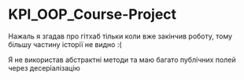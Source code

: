 # KPI_OOP_Course-Project

Нажаль я згадав про гітхаб тільки коли вже закінчив роботу, тому більшу частину історії не видно :(

Я не використав абстрактні методи та маю багато публічних полей через десеріалізацію

